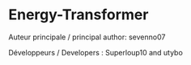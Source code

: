 Energy-Transformer
==================

Auteur principale / principal author: sevenno07

Développeurs / Developers : Superloup10 and utybo
